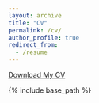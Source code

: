 ```yaml
---
layout: archive
title: "CV"
permalink: /cv/
author_profile: true
redirect_from:
  - /resume
---
```


[Download My CV](/files/CV.pdf)

{% include base_path %}
